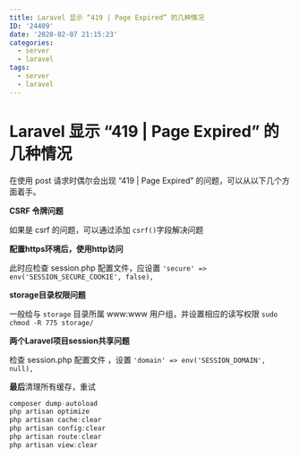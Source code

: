 ```yaml
---
title: Laravel 显示 “419 | Page Expired” 的几种情况
ID: '24409'
date: '2020-02-07 21:15:23'
categories:
  - server
  - laravel
tags:
  - server
  - laravel
---
```


# Laravel 显示 “419 | Page Expired” 的几种情况

在使用 post 请求时偶尔会出现 “419 | Page Expired” 的问题，可以从以下几个方面着手。

**CSRF 令牌问题**

如果是 csrf 的问题，可以通过添加 `csrf()`字段解决问题

**配置https环境后，使用http访问**

此时应检查 session.php 配置文件，应设置 `'secure' => env('SESSION_SECURE_COOKIE', false),`

**storage目录权限问题**

一般给与 `storage` 目录所属 www:www 用户组，并设置相应的读写权限 `sudo chmod -R 775 storage/`

**两个Laravel项目session共享问题**

检查 session.php 配置文件 ，设置 `'domain' => env('SESSION_DOMAIN', null),`

**最后**清理所有缓存，重试

``` js 
composer dump-autoload
php artisan optimize
php artisan cache:clear
php artisan config:clear
php artisan route:clear
php artisan view:clear
```
 
 
 
 
 
 
 
 
 
 
 
 
 
 
 
 
 
 
 
 
